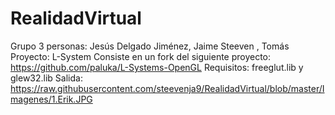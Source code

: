 # RealidadVirtual

Grupo 3 personas: Jesús Delgado Jiménez, Jaime Steeven , Tomás
Proyecto:           L-System
        Consiste en un fork del siguiente proyecto: https://github.com/paluka/L-Systems-OpenGL
        Requisitos: freeglut.lib y glew32.lib
        Salida: 
        https://raw.githubusercontent.com/steevenja9/RealidadVirtual/blob/master/Imagenes/1.Erik.JPG


